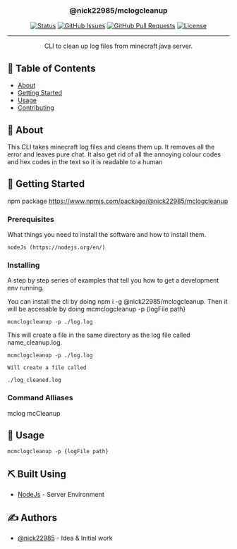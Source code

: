 <h3 align="center">@nick22985/mclogcleanup</h3>

<div align="center">

[![Status](https://img.shields.io/badge/status-active-success.svg)]()
[![GitHub Issues](https://img.shields.io/github/issues/nick22985/mclogcleanup.svg)](https://github.com/nick22985/mclogcleanup/issues)
[![GitHub Pull Requests](https://img.shields.io/github/issues-pr/nick22985/mclogcleanup.svg)](https://github.com/nick22985/mclogcleanup/pulls)
[![License](https://img.shields.io/badge/license-MIT-blue.svg)](/LICENSE)

</div>

---

<p align="center">CLI to clean up log files from minecraft java server.
    <br>
</p>

## 📝 Table of Contents

- [About](#about)
- [Getting Started](#getting_started)
- [Usage](#usage)
- [Contributing](../CONTRIBUTING.md)

## 🧐 About <a name = "about"></a>

This CLI takes minecraft log files and cleans them up. It removes all the error and leaves pure chat. It also get rid of all the annoying colour codes and hex codes in the text so it is readable to a human

## 🏁 Getting Started <a name = "getting_started"></a>

npm package https://www.npmjs.com/package/@nick22985/mclogcleanup

### Prerequisites

What things you need to install the software and how to install them.

```
nodeJs (https://nodejs.org/en/)
```

### Installing

A step by step series of examples that tell you how to get a development env running.

You can install the cli by doing npm i -g @nick22985/mclogcleanup. Then it will be accesable by doing mcmclogcleanup -p {logFile path}

```
mcmclogcleanup -p ./log.log
```

This will create a file in the same directory as the log file called name_cleanup.log.

```
mcmclogcleanup -p ./log.log

Will create a file called

./log_cleaned.log
```

### Command Alliases
mclog
mcCleanup


## 🎈 Usage <a name="usage"></a>

```
mcmclogcleanup -p {logFile path}
```

## ⛏️ Built Using <a name = "built_using"></a>

- [NodeJs](https://nodejs.org/en/) - Server Environment

## ✍️ Authors <a name = "authors"></a>

- [@nick22985](https://github.com/nick22985) - Idea & Initial work

